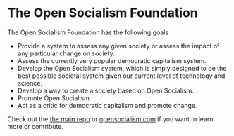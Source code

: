 # The Open Socialism Foundation

The Open Socialism Foundation has the following goals

* Provide a system to assess any given society or assess the impact of any particular change on society.
* Assess the currently very popular democratic capitalism system.
* Develop the Open Socialism system, which is simply designed to be the best possible societal system given our current level of technology and science.
* Develop a way to create a society based on Open Socialism.
* Promote Open Socialism.
* Act as a critic for democratic capitalism and promote change.

Check out the [the main repo](https://github.com/open-socialism/open-socialism.github.io) or [opensocialism.com](https://opensocialism.com) if you want to learn more or contribute.

